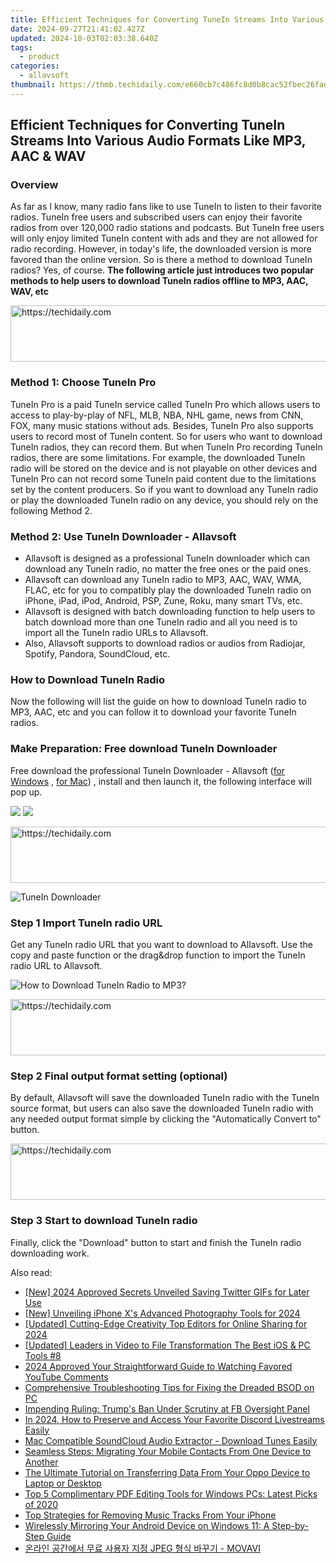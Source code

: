 ```yaml
---
title: Efficient Techniques for Converting TuneIn Streams Into Various Audio Formats Like MP3, AAC & WAV
date: 2024-09-27T21:41:02.427Z
updated: 2024-10-03T02:03:38.640Z
tags:
  - product
categories:
  - allavsoft
thumbnail: https://thmb.techidaily.com/e660cb7c486fc8d0b8cac52fbec26fad8dcc27b5b29050cd2236573beb2ecb06.jpg
---
```


## Efficient Techniques for Converting TuneIn Streams Into Various Audio Formats Like MP3, AAC & WAV

### Overview

As far as I know, many radio fans like to use TuneIn to listen to their favorite radios. TuneIn free users and subscribed users can enjoy their favorite radios from over 120,000 radio stations and podcasts. But TuneIn free users will only enjoy limited TuneIn content with ads and they are not allowed for radio recording. However, in today's life, the downloaded version is more favored than the online version. So is there a method to download TuneIn radios? Yes, of course. **The following article just introduces two popular methods to help users to download TuneIn radios offline to MP3, AAC, WAV, etc**

<!-- affiliate ads begin -->
<a href="https://ephamedtechinc.pxf.io/c/5597632/2136623/26400" target="_top" id="2136623">
  <img src="//a.impactradius-go.com/display-ad/26400-2136623" border="0" alt="https://techidaily.com" width="728" height="90"/>
</a>
<img height="0" width="0" src="https://ephamedtechinc.pxf.io/i/5597632/2136623/26400" style="position:absolute;visibility:hidden;" border="0" />
<!-- affiliate ads end -->

### Method 1: Choose TuneIn Pro

TuneIn Pro is a paid TuneIn service called TuneIn Pro which allows users to access to play-by-play of NFL, MLB, NBA, NHL game, news from CNN, FOX, many music stations without ads. Besides, TuneIn Pro also supports users to record most of TuneIn content. So for users who want to download TuneIn radios, they can record them. But when TuneIn Pro recording TuneIn radios, there are some limitations. For example, the downloaded TuneIn radio will be stored on the device and is not playable on other devices and TuneIn Pro can not record some TuneIn paid content due to the limitations set by the content producers. So if you want to download any TuneIn radio or play the downloaded TuneIn radio on any device, you should rely on the following Method 2.

### Method 2: Use TuneIn Downloader - Allavsoft

* Allavsoft is designed as a professional TuneIn downloader which can download any TuneIn radio, no matter the free ones or the paid ones.
* Allavsoft can download any TuneIn radio to MP3, AAC, WAV, WMA, FLAC, etc for you to compatibly play the downloaded TuneIn radio on iPhone, iPad, iPod, Android, PSP, Zune, Roku, many smart TVs, etc.
* Allavsoft is designed with batch downloading function to help users to batch download more than one TuneIn radio and all you need is to import all the TuneIn radio URLs to Allavsoft.
* Also, Allavsoft supports to download radios or audios from Radiojar, Spotify, Pandora, SoundCloud, etc.

### How to Download TuneIn Radio

Now the following will list the guide on how to download TuneIn radio to MP3, AAC, etc and you can follow it to download your favorite TuneIn radios.

### Make Preparation: Free download TuneIn Downloader

Free download the professional TuneIn Downloader - Allavsoft ([for Windows](https://tools.techidaily.com/allavsoft/products/) , [for Mac](https://tools.techidaily.com/allavsoft/products/)) , install and then launch it, the following interface will pop up.

[![](https://www.allavsoft.com/how-to/../images/how-to/free-download-win.jpg)](https://tools.techidaily.com/allavsoft/products/) [![](https://www.allavsoft.com/how-to/../images/how-to/free-download-mac.jpg)](https://tools.techidaily.com/allavsoft/products/)

<!-- affiliate ads begin -->
<a href="https://appsumo.8odi.net/c/5597632/2123730/7443" target="_top" id="2123730">
  <img src="//a.impactradius-go.com/display-ad/7443-2123730" border="0" alt="https://techidaily.com" width="728" height="90"/>
</a>
<img height="0" width="0" src="https://appsumo.8odi.net/i/5597632/2123730/7443" style="position:absolute;visibility:hidden;" border="0" />
<!-- affiliate ads end -->

![TuneIn Downloader](https://www.allavsoft.com/how-to/../images/allavsoft/screen-shot-600.jpg)

### Step 1 Import TuneIn radio URL

Get any TuneIn radio URL that you want to download to Allavsoft. Use the copy and paste function or the drag&drop function to import the TuneIn radio URL to Allavsoft.

![How to Download TuneIn Radio to MP3?](https://www.allavsoft.com/how-to/../images/how-to/download-rtmp-video/download-rtmp-video.jpg)

<!-- affiliate ads begin -->
<a href="https://appsumo.8odi.net/c/5597632/2037345/7443" target="_top" id="2037345">
  <img src="//a.impactradius-go.com/display-ad/7443-2037345" border="0" alt="https://techidaily.com" width="728" height="90"/>
</a>
<img height="0" width="0" src="https://appsumo.8odi.net/i/5597632/2037345/7443" style="position:absolute;visibility:hidden;" border="0" />
<!-- affiliate ads end -->

### Step 2 Final output format setting (optional)

By default, Allavsoft will save the downloaded TuneIn radio with the TuneIn source format, but users can also save the downloaded TuneIn radio with any needed output format simple by clicking the "Automatically Convert to" button.

<!-- affiliate ads begin -->
<a href="https://aligracehair.sjv.io/c/5597632/2047351/19272" target="_top" id="2047351">
  <img src="//a.impactradius-go.com/display-ad/19272-2047351" border="0" alt="https://techidaily.com" width="728" height="90"/>
</a>
<img height="0" width="0" src="https://aligracehair.sjv.io/i/5597632/2047351/19272" style="position:absolute;visibility:hidden;" border="0" />
<!-- affiliate ads end -->

### Step 3 Start to download TuneIn radio

Finally, click the "Download" button to start and finish the TuneIn radio downloading work.

<ins class="adsbygoogle"
     style="display:block"
     data-ad-format="autorelaxed"
     data-ad-client="ca-pub-7571918770474297"
     data-ad-slot="1223367746"></ins>

<ins class="adsbygoogle"
     style="display:block"
     data-ad-client="ca-pub-7571918770474297"
     data-ad-slot="8358498916"
     data-ad-format="auto"
     data-full-width-responsive="true"></ins>

<span class="atpl-alsoreadstyle">Also read:</span>
<div><ul>
<li><a href="https://twitter-videos.techidaily.com/new-2024-approved-secrets-unveiled-saving-twitter-gifs-for-later-use/"><u>[New] 2024 Approved Secrets Unveiled Saving Twitter GIFs for Later Use</u></a></li>
<li><a href="https://article-files.techidaily.com/new-unveiling-iphone-xs-advanced-photography-tools-for-2024/"><u>[New] Unveiling iPhone X's Advanced Photography Tools for 2024</u></a></li>
<li><a href="https://facebook-video-footage.techidaily.com/updated-cutting-edge-creativity-top-editors-for-online-sharing-for-2024/"><u>[Updated] Cutting-Edge Creativity Top Editors for Online Sharing for 2024</u></a></li>
<li><a href="https://extra-guidance.techidaily.com/updated-leaders-in-video-to-file-transformation-the-best-ios-and-pc-tools-8/"><u>[Updated] Leaders in Video to File Transformation The Best iOS & PC Tools #8</u></a></li>
<li><a href="https://article-files.techidaily.com/2024-approved-your-straightforward-guide-to-watching-favored-youtube-comments/"><u>2024 Approved Your Straightforward Guide to Watching Favored YouTube Comments</u></a></li>
<li><a href="https://technical-tips.techidaily.com/comprehensive-troubleshooting-tips-for-fixing-the-dreaded-bsod-on-pc/"><u>Comprehensive Troubleshooting Tips for Fixing the Dreaded BSOD on PC</u></a></li>
<li><a href="https://facebook.techidaily.com/1719153057153-impending-ruling-trumps-ban-under-scrutiny-at-fb-oversight-panel/"><u>Impending Ruling: Trump's Ban Under Scrutiny at FB Oversight Panel</u></a></li>
<li><a href="https://screen-sharing-recording.techidaily.com/in-2024-how-to-preserve-and-access-your-favorite-discord-livestreams-easily/"><u>In 2024, How to Preserve and Access Your Favorite Discord Livestreams Easily</u></a></li>
<li><a href="https://win-tricks.techidaily.com/mac-compatible-soundcloud-audio-extractor-download-tunes-easily/"><u>Mac Compatible SoundCloud Audio Extractor - Download Tunes Easily</u></a></li>
<li><a href="https://win-tricks.techidaily.com/seamless-steps-migrating-your-mobile-contacts-from-one-device-to-another/"><u>Seamless Steps: Migrating Your Mobile Contacts From One Device to Another</u></a></li>
<li><a href="https://win-tricks.techidaily.com/the-ultimate-tutorial-on-transferring-data-from-your-oppo-device-to-laptop-or-desktop/"><u>The Ultimate Tutorial on Transferring Data From Your Oppo Device to Laptop or Desktop</u></a></li>
<li><a href="https://win-tricks.techidaily.com/top-5-complimentary-pdf-editing-tools-for-windows-pcs-latest-picks-of-2020/"><u>Top 5 Complimentary PDF Editing Tools for Windows PCs: Latest Picks of 2020</u></a></li>
<li><a href="https://win-tricks.techidaily.com/top-strategies-for-removing-music-tracks-from-your-iphone/"><u>Top Strategies for Removing Music Tracks From Your iPhone</u></a></li>
<li><a href="https://win-tricks.techidaily.com/wirelessly-mirroring-your-android-device-on-windows-11-a-step-by-step-guide/"><u>Wirelessly Mirroring Your Android Device on Windows 11: A Step-by-Step Guide</u></a></li>
<li><a href="https://win-tricks.techidaily.com/1726226768932-jpeg-movavi/"><u>온라인 공간에서 무료 사용자 지정 JPEG 형식 바꾸기 - MOVAVI</u></a></li>
</ul></div>


